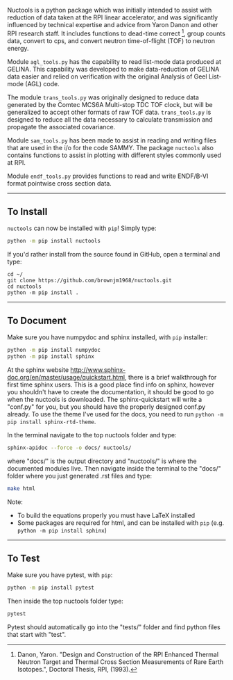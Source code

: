 Nuctools is a python package which was initially intended to assist with reduction
of data taken at the RPI linear accelerator, and was significantly influenced by 
technical expertise and advice from Yaron Danon and other RPI research staff. It 
includes functions to dead-time correct [^1], group counts data, convert to cps, 
and convert neutron time-of-flight (TOF) to neutron energy.

Module `agl_tools.py` has the capability to read list-mode data produced at GELINA. 
This capability was developed to make data-reduction of GELINA data easier and relied 
on verification with the original Analysis of Geel List-mode (AGL) code. 

The module `trans_tools.py` was originally designed to reduce data generated by the 
Comtec MCS6A Multi-stop TDC TOF clock, but will be generalized to accept other 
formats of raw TOF data. `trans_tools.py` is designed to reduce all the data 
necessary to calculate transmission and propagate the associated covariance.

Module `sam_tools.py` has been made to assist in reading and writing files that 
are used in the i/o for the code SAMMY. The package `nuctools` also contains 
functions to assist in plotting with different styles commonly used at RPI.

Module `endf_tools.py` provides functions to read and write ENDF/B-VI format 
pointwise cross section data.

--------------
## To Install

`nuctools` can now be installed with `pip`! Simply type:

```bash
python -m pip install nuctools
```

If you'd rather install from the source found in GitHub, open a terminal and type: 

```console
cd ~/
git clone https://github.com/brownjm1968/nuctools.git
cd nuctools
python -m pip install .
```

-------------
## To Document 

Make sure you have numpydoc and sphinx installed, with `pip` installer:

```bash
python -m pip install numpydoc
python -m pip install sphinx
```

At the sphinx website http://www.sphinx-doc.org/en/master/usage/quickstart.html,
there is a brief walkthrough for first time sphinx users. This is a good place 
find info on sphinx, however you shouldn't have to create the documentation, it
should be good to go when the nuctools is downloaded. The sphinx-quickstart will
write a "conf.py" for you, but you should have the properly designed conf.py 
already. To use the theme I've used for the docs, you need to run 
`python -m pip install sphinx-rtd-theme`.

In the terminal navigate to the top nuctools folder and type:

```bash
sphinx-apidoc --force -o docs/ nuctools/
```

where "docs/" is the output directory and "nuctools/" is where the documented
modules live. Then navigate inside the terminal to the "docs/" folder where you
just generated .rst files and type:

```bash
make html
```

Note: 
- To build the equations properly you must have LaTeX installed
- Some packages are required for html, and can be installed with `pip` (e.g. `python -m pip install sphinx`)

-----------------
## To Test 

Make sure you have pytest, with `pip`:

```bash
python -m pip install pytest
```

Then inside the top nuctools folder type:

```bash
pytest
```

Pytest should automatically go into the "tests/" folder and find python files that start
with "test".


[^1]: Danon, Yaron. "Design and Construction of the RPI Enhanced Thermal Neutron Target and Thermal Cross Section Measurements of Rare Earth Isotopes.", Doctoral Thesis, RPI, (1993).

